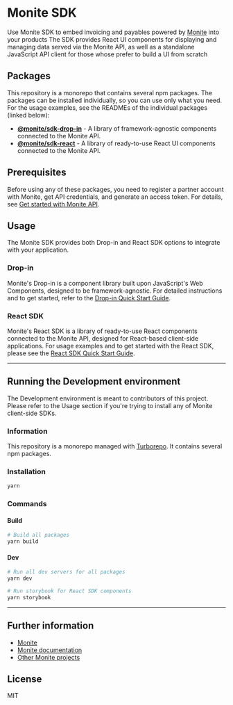# Monite SDK
Use Monite SDK to embed invoicing and payables powered by [Monite](https://monite.com/) into your products
The SDK provides React UI components for displaying and managing data served via the Monite API, as well as a standalone JavaScript API client for those whose prefer to build a UI from scratch

## Packages
This repository is a monorepo that contains several npm packages. The packages can be installed individually, so you can use only what you need. For the usage examples, see the READMEs of the individual packages (linked below):

* [**@monite/sdk-drop-in**](./packages/sdk-drop-in/README.md) - A library of framework-agnostic components connected to the Monite API.
* [**@monite/sdk-react**](./packages/sdk-react/README.md) - A library of ready-to-use React UI components connected to the Monite API. 

## Prerequisites
Before using any of these packages, you need to register a partner account with Monite, get API credentials, and generate an access token. For details, see [Get started with Monite API](https://docs.monite.com/docs/get-your-credentials).

## Usage

The Monite SDK provides both Drop-in and React SDK options to integrate with your application.

### Drop-in
Monite's Drop-in is a component library built upon JavaScript's Web Components, designed to be framework-agnostic.
For detailed instructions and to get started, refer to the [Drop-in Quick Start Guide](https://docs.monite.com/sdks/drop-in/index).

### React SDK
Monite's React SDK is a library of ready-to-use React components connected to the Monite API, designed for React-based client-side applications.
For usage examples and to get started with the React SDK, please see the [React SDK Quick Start Guide](https://docs.monite.com/sdks/react/index).


--------

## Running the Development environment

The Development environment is meant to contributors of this project. Please refer to the Usage section if you're trying to install any of Monite client-side SDKs.

### Information
This repository is a monorepo managed with [Turborepo](https://turbo.build/repo). It contains several npm packages.

### Installation
```bash
yarn
```

### Commands
#### Build
```bash
# Build all packages
yarn build
```

#### Dev
```bash
# Run all dev servers for all packages
yarn dev

# Run storybook for React SDK components
yarn storybook
```

----

## Further information
* [Monite](https://monite.com/)
* [Monite documentation](https://docs.monite.com/docs/)
* [Other Monite projects](https://github.com/team-monite)

## License
MIT
